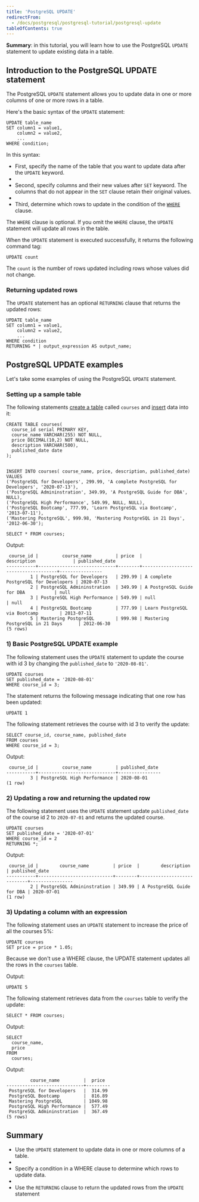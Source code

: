 ```yaml
---
title: 'PostgreSQL UPDATE'
redirectFrom:
  - /docs/postgresql/postgresql-tutorial/postgresql-update
tableOfContents: true
---
```



**Summary**: in this tutorial, you will learn how to use the PostgreSQL `UPDATE` statement to update existing data in a table.

## Introduction to the PostgreSQL UPDATE statement

The PostgreSQL `UPDATE` statement allows you to update data in one or more columns of one or more rows in a table.

Here's the basic syntax of the `UPDATE` statement:

```
UPDATE table_name
SET column1 = value1,
    column2 = value2,
    ...
WHERE condition;
```

In this syntax:

- First, specify the name of the table that you want to update data after the `UPDATE` keyword.
-
- Second, specify columns and their new values after `SET` keyword. The columns that do not appear in the `SET` clause retain their original values.
-
- Third, determine which rows to update in the condition of the [`WHERE`](/docs/postgresql/postgresql-where) clause.

The `WHERE` clause is optional. If you omit the `WHERE` clause, the `UPDATE` statement will update all rows in the table.

When the `UPDATE` statement is executed successfully, it returns the following command tag:

```
UPDATE count
```

The `count` is the number of rows updated including rows whose values did not change.

### Returning updated rows

The `UPDATE` statement has an optional `RETURNING` clause that returns the updated rows:

```
UPDATE table_name
SET column1 = value1,
    column2 = value2,
    ...
WHERE condition
RETURNING * | output_expression AS output_name;
```

## PostgreSQL UPDATE examples

Let's take some examples of using the PostgreSQL `UPDATE` statement.

### Setting up a sample table

The following statements [create a table](/docs/postgresql/postgresql-create-table) called `courses` and [insert](/docs/postgresql/postgresql-tutorial/postgresql-insert) data into it:

```
CREATE TABLE courses(
  course_id serial PRIMARY KEY,
  course_name VARCHAR(255) NOT NULL,
  price DECIMAL(10,2) NOT NULL,
  description VARCHAR(500),
  published_date date
);


INSERT INTO courses( course_name, price, description, published_date)
VALUES
('PostgreSQL for Developers', 299.99, 'A complete PostgreSQL for Developers', '2020-07-13'),
('PostgreSQL Admininstration', 349.99, 'A PostgreSQL Guide for DBA', NULL),
('PostgreSQL High Performance', 549.99, NULL, NULL),
('PostgreSQL Bootcamp', 777.99, 'Learn PostgreSQL via Bootcamp', '2013-07-11'),
('Mastering PostgreSQL', 999.98, 'Mastering PostgreSQL in 21 Days', '2012-06-30');

SELECT * FROM courses;
```

Output:

```
 course_id |         course_name         | price  |             description              | published_date
-----------+-----------------------------+--------+--------------------------------------+----------------
         1 | PostgreSQL for Developers   | 299.99 | A complete PostgreSQL for Developers | 2020-07-13
         2 | PostgreSQL Admininstration  | 349.99 | A PostgreSQL Guide for DBA           | null
         3 | PostgreSQL High Performance | 549.99 | null                                 | null
         4 | PostgreSQL Bootcamp         | 777.99 | Learn PostgreSQL via Bootcamp        | 2013-07-11
         5 | Mastering PostgreSQL        | 999.98 | Mastering PostgreSQL in 21 Days      | 2012-06-30
(5 rows)
```

### 1) Basic PostgreSQL UPDATE example

The following statement uses the `UPDATE` statement to update the course with id 3 by changing the `published_date` to `'2020-08-01'`.

```
UPDATE courses
SET published_date = '2020-08-01'
WHERE course_id = 3;
```

The statement returns the following message indicating that one row has been updated:

```
UPDATE 1
```

The following statement retrieves the course with id 3 to verify the update:

```
SELECT course_id, course_name, published_date
FROM courses
WHERE course_id = 3;
```

Output:

```
 course_id |         course_name         | published_date
-----------+-----------------------------+----------------
         3 | PostgreSQL High Performance | 2020-08-01
(1 row)
```

### 2) Updating a row and returning the updated row

The following statement uses the `UPDATE` statement update `published_date` of the course id 2 to `2020-07-01` and returns the updated course.

```
UPDATE courses
SET published_date = '2020-07-01'
WHERE course_id = 2
RETURNING *;
```

Output:

```
 course_id |        course_name         | price  |        description         | published_date
-----------+----------------------------+--------+----------------------------+----------------
         2 | PostgreSQL Admininstration | 349.99 | A PostgreSQL Guide for DBA | 2020-07-01
(1 row)
```

### 3) Updating a column with an expression

The following statement uses an `UPDATE` statement to increase the price of all the courses 5%:

```
UPDATE courses
SET price = price * 1.05;
```

Because we don't use a WHERE clause, the UPDATE statement updates all the rows in the `courses` table.

Output:

```
UPDATE 5
```

The following statement retrieves data from the `courses` table to verify the update:

```
SELECT * FROM courses;
```

Output:

```
SELECT
  course_name,
  price
FROM
  courses;
```

Output:

```
         course_name         |  price
-----------------------------+---------
 PostgreSQL for Developers   |  314.99
 PostgreSQL Bootcamp         |  816.89
 Mastering PostgreSQL        | 1049.98
 PostgreSQL High Performance |  577.49
 PostgreSQL Admininstration  |  367.49
(5 rows)
```

## Summary

- Use the `UPDATE` statement to update data in one or more columns of a table.
-
- Specify a condition in a WHERE clause to determine which rows to update data.
-
- Use the `RETURNING` clause to return the updated rows from the `UPDATE` statement
